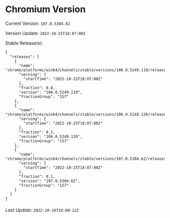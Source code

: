 # Chromium Version

Current Version: `107.0.5304.62`

Version Update: `2022-10-25T18:07:00Z`

Stable Release(s):
```
{
  "releases": [
    {
      "name": "chrome/platforms/win64/channels/stable/versions/106.0.5249.119/releases/1666721220",
      "serving": {
        "startTime": "2022-10-25T18:07:00Z"
      },
      "fraction": 0.8,
      "version": "106.0.5249.119",
      "fractionGroup": "157"
    },
    {
      "name": "chrome/platforms/win64/channels/stable/versions/106.0.5249.120/releases/1666721220",
      "serving": {
        "startTime": "2022-10-25T18:07:00Z"
      },
      "fraction": 0.1,
      "version": "106.0.5249.120",
      "fractionGroup": "157"
    },
    {
      "name": "chrome/platforms/win64/channels/stable/versions/107.0.5304.62/releases/1666721220",
      "serving": {
        "startTime": "2022-10-25T18:07:00Z"
      },
      "fraction": 0.1,
      "version": "107.0.5304.62",
      "fractionGroup": "157"
    }
  ]
}
```

###### Last Update: `2022-10-26T10:00:12Z`
